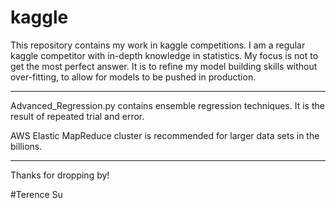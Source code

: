 # kaggle

This repository contains my work in kaggle competitions. I am a regular kaggle competitor with in-depth knowledge in statistics. My focus is not to get the most perfect answer. It is to refine my model building skills without over-fitting, to allow for models to be pushed in production.

---------------------------------------------------------------------------------------------------
Advanced_Regression.py contains ensemble regression techniques. It is the result of repeated trial and error.

AWS Elastic MapReduce cluster is recommended for larger data sets in the billions.

---------------------------------------------------------------------------------------------------
Thanks for dropping by!


#Terence Su
